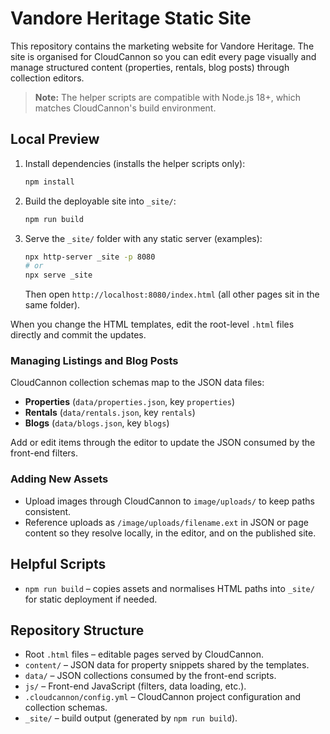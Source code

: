 ﻿# Vandore Heritage Static Site

This repository contains the marketing website for Vandore Heritage. The site is organised for CloudCannon so you can edit every page visually and manage structured content (properties, rentals, blog posts) through collection editors.

> **Note:** The helper scripts are compatible with Node.js 18+, which matches CloudCannon's build environment.

## Local Preview

1. Install dependencies (installs the helper scripts only):
   ```bash
   npm install
   ```
2. Build the deployable site into `_site/`:
   ```bash
   npm run build
   ```
3. Serve the `_site/` folder with any static server (examples):
   ```bash
   npx http-server _site -p 8080
   # or
   npx serve _site
   ```
   Then open `http://localhost:8080/index.html` (all other pages sit in the same folder).

When you change the HTML templates, edit the root-level `.html` files directly and commit the updates.

### Managing Listings and Blog Posts
CloudCannon collection schemas map to the JSON data files:
- **Properties** (`data/properties.json`, key `properties`)
- **Rentals** (`data/rentals.json`, key `rentals`)
- **Blogs** (`data/blogs.json`, key `blogs`)

Add or edit items through the editor to update the JSON consumed by the front-end filters.

### Adding New Assets
- Upload images through CloudCannon to `image/uploads/` to keep paths consistent.
- Reference uploads as `/image/uploads/filename.ext` in JSON or page content so they resolve locally, in the editor, and on the published site.

## Helpful Scripts
- `npm run build` – copies assets and normalises HTML paths into `_site/` for static deployment if needed.

## Repository Structure
- Root `.html` files – editable pages served by CloudCannon.
- `content/` – JSON data for property snippets shared by the templates.
- `data/` – JSON collections consumed by the front-end scripts.
- `js/` – Front-end JavaScript (filters, data loading, etc.).
- `.cloudcannon/config.yml` – CloudCannon project configuration and collection schemas.
- `_site/` – build output (generated by `npm run build`).



